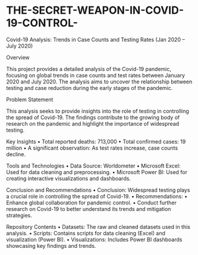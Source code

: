 # THE-SECRET-WEAPON-IN-COVID-19-CONTROL-
Covid-19 Analysis: Trends in Case Counts and Testing Rates (Jan 2020 – July 2020)

Overview

This project provides a detailed analysis of the Covid-19 pandemic, focusing on global trends in case counts and test rates between January 2020 and July 2020. The analysis aims to uncover the relationship between testing and case reduction during the early stages of the pandemic.

Problem Statement

This analysis seeks to provide insights into the role of testing in controlling the spread of Covid-19. The findings contribute to the growing body of research on the pandemic and highlight the importance of widespread testing.

Key Insights
	•	Total reported deaths: 713,000
	•	Total confirmed cases: 19 million
	•	A significant observation: As test rates increase, case counts decline.

Tools and Technologies
	•	Data Source: Worldometer
	•	Microsoft Excel: Used for data cleaning and preprocessing.
	•	Microsoft Power BI: Used for creating interactive visualizations and dashboards.

Conclusion and Recommendations
	•	Conclusion: Widespread testing plays a crucial role in controlling the spread of Covid-19.
	•	Recommendations:
	•	Enhance global collaboration for pandemic control.
	•	Conduct further research on Covid-19 to better understand its trends and mitigation strategies.

Repository Contents
	•	Datasets: The raw and cleaned datasets used in this analysis.
	•	Scripts: Contains scripts for data cleaning (Excel) and visualization (Power BI).
	•	Visualizations: Includes Power BI dashboards showcasing key findings and trends.


